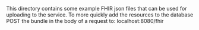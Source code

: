 This directory contains some example FHIR json files that can be used for uploading to the service. 
To more quickly add the resources to the database POST the bundle in the body of a request to: localhost:8080/fhir